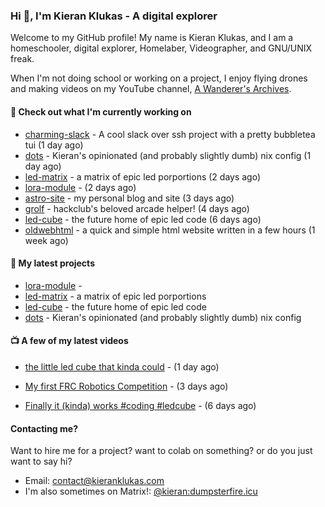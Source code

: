### Hi 👋, I'm Kieran Klukas - A digital explorer 

Welcome to my GitHub profile! My name is Kieran Klukas, and I am a homeschooler, digital explorer, Homelaber, Videographer, and GNU/UNIX freak.

When I'm not doing school or working on a project, I enjoy flying drones and making videos on my YouTube channel, [A Wanderer's Archives](https://youtube.com/@wanderer.archives).

#### 👷 Check out what I'm currently working on

- [charming-slack](https://github.com/kcoderhtml/charming-slack) - A cool slack over ssh project with a pretty bubbletea tui (1 day ago)
- [dots](https://github.com/kcoderhtml/dots) - Kieran's opinionated (and probably slightly dumb) nix config (1 day ago)
- [led-matrix](https://github.com/kcoderhtml/led-matrix) - a matrix of epic led porportions (2 days ago)
- [lora-module](https://github.com/kcoderhtml/lora-module) -  (2 days ago)
- [astro-site](https://github.com/kcoderhtml/astro-site) - my personal blog and site (3 days ago)
- [grolf](https://github.com/kcoderhtml/grolf) - hackclub's beloved arcade helper! (4 days ago)
- [led-cube](https://github.com/kcoderhtml/led-cube) - the future home of epic led code (6 days ago)
- [oldwebhtml](https://github.com/kcoderhtml/oldwebhtml) - a quick and simple html website written in a few hours (1 week ago)

#### 🌱 My latest projects

- [lora-module](https://github.com/kcoderhtml/lora-module) - 
- [led-matrix](https://github.com/kcoderhtml/led-matrix) - a matrix of epic led porportions
- [led-cube](https://github.com/kcoderhtml/led-cube) - the future home of epic led code
- [dots](https://github.com/kcoderhtml/dots) - Kieran's opinionated (and probably slightly dumb) nix config

#### 📺 A few of my latest videos

- [the little led cube that kinda could](https://www.youtube.com/watch?v=um7v7Y04vGw) - (1 day ago)

- [My first FRC Robotics Competition](https://www.youtube.com/watch?v=w_o2-eqkbCk) - (3 days ago)

- [Finally it (kinda) works #coding #ledcube](https://www.youtube.com/watch?v=Mfk6LF0zwZg) - (6 days ago)



#### Contacting me?

Want to hire me for a project? want to colab on something? or do you just want to say hi?

- Email: [contact@kieranklukas.com](mailto:contact@kieranklukas.com)
- I'm also sometimes on Matrix!: [@kieran:dumpsterfire.icu](https://matrix.to/#/@kieran.matrix.dumpsterfire.icu)
